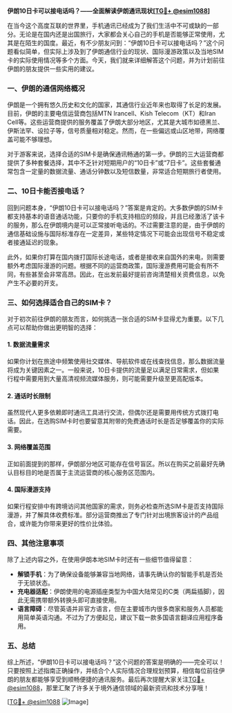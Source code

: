 **伊朗10日卡可以接电话吗？——全面解读伊朗通讯现状[[TG💪+ @esim1088](https://t.me/s/esim1088)]**

在当今这个高度互联的世界里，手机通讯已经成为了我们生活中不可或缺的一部分。无论是在国内还是出国旅行，大家都会关心自己的手机是否能够正常使用，尤其是在陌生的国度。最近，有不少朋友问到：“伊朗10日卡可以接电话吗？”这个问题看似简单，但实际上涉及到了伊朗通信行业的现状、国际漫游政策以及当地SIM卡的实际使用情况等多个方面。今天，我们就来详细解答这个问题，并为计划前往伊朗的朋友提供一些实用的建议。

### 一、伊朗的通信网络概况

伊朗是一个拥有悠久历史和文化的国家，其通信行业近年来也取得了长足的发展。目前，伊朗的主要电信运营商包括MTN Irancell、Kish Telecom（KT）和Iran Cell等。这些运营商提供的服务覆盖了伊朗大部分地区，尤其是大城市如德黑兰、伊斯法罕、设拉子等，信号质量相对稳定。然而，在一些偏远或山区地带，网络覆盖可能不够理想。

对于游客来说，选择合适的SIM卡是确保通讯畅通的第一步。伊朗的三大运营商都提供了多种套餐选择，其中不乏针对短期用户的“10日卡”或“7日卡”。这些套餐通常包含一定量的数据流量、通话分钟数以及短信数量，非常适合短期旅行者使用。

### 二、10日卡能否接电话？

回到问题本身，“伊朗10日卡可以接电话吗？”答案是肯定的。大多数伊朗的SIM卡都支持基本的语音通话功能，只要你的手机支持相应的频段，并且已经激活了该卡的服务，那么在伊朗境内是可以正常接听电话的。不过需要注意的是，由于伊朗的通信基础设施与国际标准存在一定差异，某些特定情况下可能会出现信号不稳定或者接通延迟的现象。

此外，如果你打算在国内拨打国际长途电话，或者是接收来自国外的来电，则需要额外考虑国际漫游的问题。根据不同的运营商政策，国际漫游费用可能会有所不同，有些甚至会非常高昂。因此，在出发前最好提前咨询清楚相关资费信息，以免产生不必要的开支。

### 三、如何选择适合自己的SIM卡？

对于初次前往伊朗的朋友而言，如何挑选一张合适的SIM卡显得尤为重要。以下几点可以帮助你做出更明智的选择：

#### 1. 数据流量需求
如果你计划在旅途中频繁使用社交媒体、导航软件或在线查找信息，那么数据流量将成为关键因素之一。一般来说，10日卡提供的流量足以满足日常需求，但如果行程中需要用到大量高清视频流媒体服务，则可能需要升级至更高配版本。

#### 2. 通话时长限制
虽然现代人更多依赖即时通讯工具进行交流，但偶尔还是需要用传统方式拨打电话。因此，在选购SIM卡时也要留意其附带的免费通话时长是否足够覆盖你的实际需要。

#### 3. 网络覆盖范围
正如前面提到的那样，伊朗部分地区可能存在信号盲区。所以在购买之前最好先确认目标目的地是否属于主流运营商的核心服务区范围内。

#### 4. 国际漫游支持
如果行程安排中有跨境访问其他国家的需求，则务必检查所选SIM卡是否支持国际漫游，并了解具体收费标准。部分运营商推出了专门针对出境旅客设计的产品组合，或许能为你带来更好的性价比体验。

### 四、其他注意事项

除了上述内容之外，在使用伊朗本地SIM卡时还有一些细节值得留意：

- **解锁手机**：为了确保设备能够兼容当地网络，请事先确认你的智能手机是否处于无锁状态。
- **充电器适配**：伊朗使用的电源插座类型为中国大陆常见的C类（两扁插脚），因此无需携带额外转换头即可直接使用。
- **语言障碍**：尽管英语并非官方语言，但在主要城市内很多商家和服务人员都能用简单英语沟通。不过为了方便起见，建议下载一款多国语言翻译应用程序备用。

### 五、总结

综上所述，“伊朗10日卡可以接电话吗？”这个问题的答案是明确的——完全可以！只要按照上述指南正确操作，并结合个人实际情况合理规划预算，相信每位前往伊朗的朋友都能够享受到顺畅便捷的通讯服务。最后再次提醒大家关注[TG💪+ @esim1088](https://t.me/s/esim1088)，那里汇聚了许多关于境外通信领域的最新资讯和技术分享哦！

[[TG💪+ @esim1088](https://t.me/s/esim1088) ![Image](https://i.postimg.cc/4NQfJmqS/Snipaste-2025-05-13-00-14-12.png)]